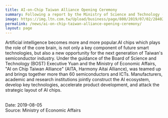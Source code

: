 ```yaml
---
title: AI-on-Chip Taiwan Alliance Opening Ceremony
summary: Following a report by the Ministry of Science and Technology (MOST) at Thursday’s Cabinet meeting on Taiwan’s push into the big leagues of  artificial intelligence (AI) and big data computing
image: https://img.ltn.com.tw/Upload/business/page/800/2019/07/02/2840200_2.jpg
permalink: /news/ai-on-chip-taiwan-alliance-opening-ceremony/
layout: page
---
```

Artificial intelligence becomes more and more popular.AI chips which plays the role of the core brain, is not only a key component of future smart technologies, but also a new opportunity for the next generation of Taiwan's semiconductor industry. Under the guidance of the Board of Science and Technology (BOST) Executive Yuan and the Ministry of Economic Affairs, "AI on Chip Taiwan Alliance" (AITA, Harmony Aitai Alliance), was teamed up and brings together more than 60 semiconductors and ICTs. Manufacturers, academic and research institutions jointly construct the AI ecosystem, develop key technologies, accelerate product development, and attack the strategic layout of AI chips.

<br/>
Date: 2019-08-05
<br/>
Source: Ministry of Economic Affairs
